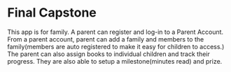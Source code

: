 # Final Capstone

This app is for family. A parent can register and log-in to a Parent Account. From a parent account, parent can add a family and members to the family(members are auto registered to make it easy for children to access.) The parent can also assign books to individual children and track their progress. They are also able to setup a milestone(minutes read) and prize.
